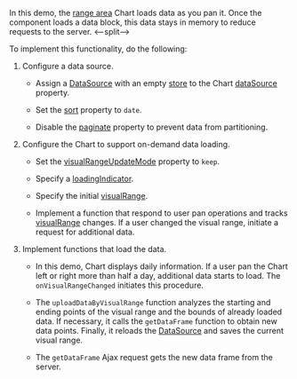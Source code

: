 In this demo, the [range area](https://js.devexpress.com/Demos/WidgetsGallery/Demo/Charts/RangeArea/) Chart loads data as you pan it. Once the component loads a data block, this data stays in memory to reduce requests to the server.
<--split-->

To implement this functionality, do the following:

1. Configure a data source.

    - Assign a [DataSource](/Documentation/ApiReference/Data_Layer/DataSource/) with an empty [store](/Documentation/ApiReference/Data_Layer/DataSource/Configuration/store/) to the Chart [dataSource](/Documentation/ApiReference/UI_Components/dxChart/Configuration/#dataSource) property.

    - Set the [sort](/Documentation/ApiReference/Data_Layer/DataSource/Configuration/#sort) property to `date`.

    - Disable the [paginate](/Documentation/ApiReference/Data_Layer/DataSource/Configuration/#paginate) property to prevent data from partitioning.

2. Configure the Chart to support on-demand data loading.

    - Set the [visualRangeUpdateMode](/Documentation/ApiReference/UI_Components/dxChart/Configuration/argumentAxis/#visualRangeUpdateMode) property to `keep`.

    - Specify a [loadingIndicator](/Documentation/ApiReference/UI_Components/dxChart/Configuration/loadingIndicator/).

    - Specify the initial [visualRange](/Documentation/ApiReference/UI_Components/dxChart/Configuration/argumentAxis/visualRange/).
    
    - Implement a function that respond to user pan operations and tracks [visualRange](/Documentation/ApiReference/UI_Components/dxChart/Configuration/argumentAxis/visualRange/) changes. If a user changed the visual range, initiate a request for additional data.

3. Implement functions that load the data.

    - In this demo, Chart displays daily information. If a user pan the Chart left or right more than half a day, additional data starts to load. The `onVisualRangeChanged` initiates this procedure.

    - The `uploadDataByVisualRange` function analyzes the starting and ending points of the visual range and the bounds of already loaded data. If necessary, it calls the `getDataFrame` function to obtain new data points. Finally, it reloads the [DataSource](/Documentation/ApiReference/Data_Layer/DataSource/) and saves the current visual range.

    - The `getDataFrame` Ajax request gets the new data frame from the server.
